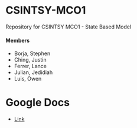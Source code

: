 # CSINTSY-MCO1
Repository for CSINTSY MCO1 - State Based Model

#### Members
- Borja, Stephen
- Ching, Justin
- Ferrer, Lance
- Julian, Jedidiah
- Luis, Owen

# Google Docs
- [Link](https://docs.google.com/document/d/1tX8GdP2rEPjn1J8lzJWK8shfZyMGyNaMdjYUHH1DIsY/edit)

